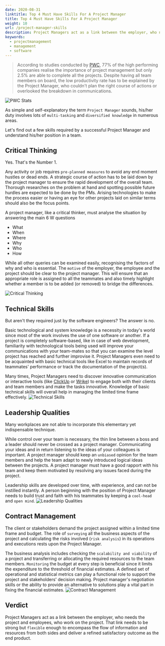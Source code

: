 ```yaml
---
date: 2020-08-31
linktitle: Top 4 Must Have Skills For A Project Manager
title: Top 4 Must Have Skills For A Project Manager
weight: 10
url: /project-manager-skills
description: Project Managers act as a link between the employer, who needs the project and employees, who work on the project.
keywords:
  - projectmanagement
  - management
  - software
---
```


<meta property="og:image" content="https://tutswiki.com/img/tutswiki-logo.png"/>
<meta name="twitter:card" content="summary" />
<meta name="twitter:title" content="A Deeper Look at Ruby's Enumerable" />
<meta name=”twitter:description” content="Ruby’s Enumerable module gives you a way of iterating over collections in a lazy manner, loading only what you need, when you need it. But it gives us so much more than that." />

> According to studies conducted by [PWC](https://www.pwc.com/jg/en/publications/ned-presentation-project-management.pdf), 77% of the high performing companies realise the importance of project management but only 2.5% are able to complete all the projects. Despite having all team members on board, the low productivity rate has to be explained by the Project Manager, who couldn't plan the right course of actions or overlooked the breakdown in communications. 

![PWC Stats](/images/blog/PWC-stats.png?width=60pc "PWC Stats")

As simple and self-explanatory the term `Project Manager` sounds, his/her duty involves lots of `multi-tasking` and `diversified knowledge` in numerous areas.

Let's find out a few skills required by a successful Project Manager and understand his/her position in a team.  

## Critical Thinking
Yes. That's the Number 1.

Any activity or job requires `pre-planned measures` to avoid any end moment hustles or dead ends. A strategic course of action has to be laid down by the project manager to ensure the rapid development of the overall team. Thorough researches on the problem at hand and spotting possible future hurdles are expected to be done by the PMs. Arising technologies to make the process easier or having an eye for other projects laid on similar terms should also be the focus points.

A project manager, like a critical thinker, must analyse the situation by answering the main 6 W questions

- What
- When
- Where
- Why
- Who
- How

While all other queries can be examined easily, recognising the factors of why and who is essential. The `motive` of the employer, the employee and the project should be clear to the project manager. This will ensure that an appropriate role is assigned to all the teammates and also timely highlight whether a member is to be added (or removed) to bridge the differences. 

![Critical Thinking](/images/blog/Critical-Thinking.jpg?width=30pc "Critical Thinking")

## Technical Skills
But aren't they required just by the software engineers? The answer is no.

Basic technological and system knowledge is a necessity in today's world since most of the work involves the use of one software or another. If a project is completely software-based, like in case of web development, familiarity with technological tools being used will improve your communications with your team-mates so that you can examine the level project has reached and further improvise it. Project Managers even need to be acquainted with basic technical tools like Excel to maintain records of teammates' performance or track the documentation of the project(s).
 
Many times, Project Managers need to discover innovative communication or interactive tools (like [ClickUp](https://clickup.com/) or [Wrike](https://try.wrike.com/)) to engage both with their clients and team members and make the tasks innovative. Knowledge of basic technical skills will overall help in managing the limited time frame effectively.
![Technical Skills](/images/blog/Technical-Skills.jpg?width=50pc "Technical Skills")

## Leadership Qualities
Many workplaces are not able to incorporate this elementary yet indispensable technique.

While control over your team is necessary, the thin line between a boss and a leader should never be crossed as a project manager. Communicating your ideas and in return listening to the ideas of your colleagues is important. A project manager should keep an `unbiased` opinion for the team members and help the team adapt to newly introduced logical ideas between the projects. A project manager must have a good rapport with his team and keep them motivated by resolving any issues faced during the project. 

Leadership skills are developed over time, with experience, and can not be instilled instantly. A person beginning with the position of Project Manager needs to build trust and faith with his teammates by keeping a `cool-head` and `open mind`. 
![Leadership Qualities](/images/blog/Leadership.jpg?width=50pc "Leadership")

## Contract Management
The client or stakeholders demand the project assigned within a limited time frame and budget. The role of `surveying` all the business aspects of the project and calculating the risks involved (`risk analysis`) in its operations and executions rests upon the Project Manager. 

The business analysis includes checking the `scalability and viability` of a project and transferring or allocating the required resources to the team members. `Monitoring` the budget at every step is beneficial since it limits the expenditure to the threshold of financial estimates. A defined set of operational and statistical metrics can play a functional role to support the project and stakeholders' decision making. Project manager's negotiation skills or the ability to provide an alternative to solutions play a vital part in fixing the financial estimates. 
![Contract Management](/images/blog/Contract-Management.jpg?width=50pc "Contract Management")

## Verdict
Project Managers act as a link between the employer, who needs the project and employees, who work on the project. That link needs to be strong but `flexible` enough to encompass the flow of information and resources from both sides and deliver a refined satisfactory outcome as the end product.
